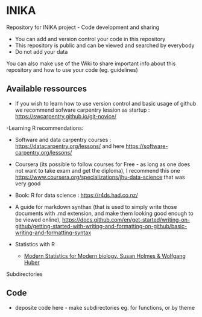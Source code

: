 # INIKA
Repository for INIKA project - Code development and sharing


- You can add and version control your code in this repository
- This repository is public and can be viewed and searched by everybody
- Do not add your data

You can also make use of the Wiki to share important info about this repository and how to use your code (eg. guidelines)

## Available ressources
- If you wish to learn how to use version control and basic usage of github
we recommend sofware carpentry lession as startup : <https://swcarpentry.github.io/git-novice/> 

-Learning R recommendations: 
  - Software and data carpentry courses : <https://datacarpentry.org/lessons/> and here <https://software-carpentry.org/lessons/>
  - Coursera (its possible to follow courses for Free - as long as one does not want to take exam and get the diploma), I recommend this one <https://www.coursera.org/specializations/jhu-data-science> that was very good
  - Book: R for data science : <https://r4ds.had.co.nz/>

- A guide for markdown synthax (that is used to simply write those documents with .md extension, and make them looking good enough to be viewed online), <https://docs.github.com/en/get-started/writing-on-github/getting-started-with-writing-and-formatting-on-github/basic-writing-and-formatting-syntax>

- Statistics with R
  - [Modern Statistics for Modern biology. Susan Holmes & Wolfgang Huber](https://web.stanford.edu/class/bios221/book/)

Subdirectories
## Code
- deposite code here - make subdirectories eg. for functions, or by theme 

  

